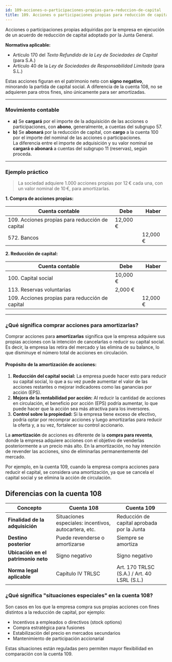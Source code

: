 ```yaml
---
id: 109-acciones-o-participaciones-propias-para-reduccion-de-capital
title: 109. Acciones o participaciones propias para reducción de capital
---
```



Acciones o participaciones propias adquiridas por la empresa en ejecución de un acuerdo de reducción de capital adoptado por la Junta General.

**Normativa aplicable:**
- Artículo 170 del *Texto Refundido de la Ley de Sociedades de Capital* (para S.A.)
- Artículo 40 de la *Ley de Sociedades de Responsabilidad Limitada* (para S.L.)

Estas acciones figuran en el patrimonio neto con **signo negativo**, minorando la partida de capital social. A diferencia de la cuenta 108, no se adquieren para otros fines, sino únicamente para ser amortizadas.

---

### Movimiento contable

- **a)** Se **cargará** por el importe de la adquisición de las acciones o participaciones, con **abono**, generalmente, a cuentas del subgrupo 57.
- **b)** Se **abonará** por la reducción de capital, con **cargo** a la cuenta 100 por el importe del nominal de las acciones o participaciones.  
  La diferencia entre el importe de adquisición y su valor nominal se **cargará o abonará** a cuentas del subgrupo 11 (reservas), según proceda.

---

### Ejemplo práctico

> La sociedad adquiere 1.000 acciones propias por 12 € cada una, con un valor nominal de 10 €, para amortizarlas.

**1. Compra de acciones propias:**

| Cuenta contable | Debe    | Haber   |
|-----------------|---------|---------|
| 109. Acciones propias para reducción de capital | 12,000 € |         |
| 572. Bancos     |         | 12,000 €|

**2. Reducción de capital:**

| Cuenta contable | Debe    | Haber   |
|-----------------|---------|---------|
| 100. Capital social | 10,000 € |         |
| 113. Reservas voluntarias | 2,000 € |         |
| 109. Acciones propias para reducción de capital |         | 12,000 €|


---

### ¿Qué significa comprar acciones para amortizarlas?

Comprar acciones para **amortizarlas** significa que la empresa adquiere sus propias acciones con la intención de cancelarlas o reducir su capital social. Es decir, la empresa las retira del mercado y las elimina de su balance, lo que disminuye el número total de acciones en circulación.

#### Propósito de la amortización de acciones:
1. **Reducción del capital social:** La empresa puede hacer esto para reducir su capital social, lo que a su vez puede aumentar el valor de las acciones restantes o mejorar indicadores como las ganancias por acción (EPS).
2. **Mejora de la rentabilidad por acción:** Al reducir la cantidad de acciones en circulación, el beneficio por acción (EPS) podría aumentar, lo que puede hacer que la acción sea más atractiva para los inversores.
3. **Control sobre la propiedad:** Si la empresa tiene exceso de efectivo, podría optar por recomprar acciones y luego amortizarlas para reducir la oferta y, a su vez, fortalecer su control accionario.

La **amortización** de acciones es diferente de la **compra para reventa**, donde la empresa adquiere acciones con el objetivo de venderlas posteriormente a un precio más alto. En la amortización, no hay intención de revender las acciones, sino de eliminarlas permanentemente del mercado. 

Por ejemplo, en la cuenta 109, cuando la empresa compra acciones para reducir el capital, se considera una amortización, ya que se cancela el capital social y se elimina la acción de circulación.



## Diferencias con la cuenta 108

| Concepto                      | Cuenta 108                                  | Cuenta 109                                |
|-------------------------------|---------------------------------------------|-------------------------------------------|
| **Finalidad de la adquisición**| Situaciones especiales: incentivos, autocartera, etc. | Reducción de capital aprobada por la Junta |
| **Destino posterior**          | Puede revenderse o amortizarse             | Siempre se amortiza                       |
| **Ubicación en el patrimonio neto** | Signo negativo                           | Signo negativo                           |
| **Norma legal aplicable**      | Capítulo IV TRLSC                         | Art. 170 TRLSC (S.A.) / Art. 40 LSRL (S.L.) |

### ¿Qué significa "situaciones especiales" en la cuenta 108?

Son casos en los que la empresa compra sus propias acciones con fines distintos a la reducción de capital, por ejemplo:

- Incentivos a empleados o directivos (stock options)
- Compra estratégica para fusiones
- Estabilización del precio en mercados secundarios
- Mantenimiento de participación accionarial

Estas situaciones están reguladas pero permiten mayor flexibilidad en comparación con la cuenta 109.

